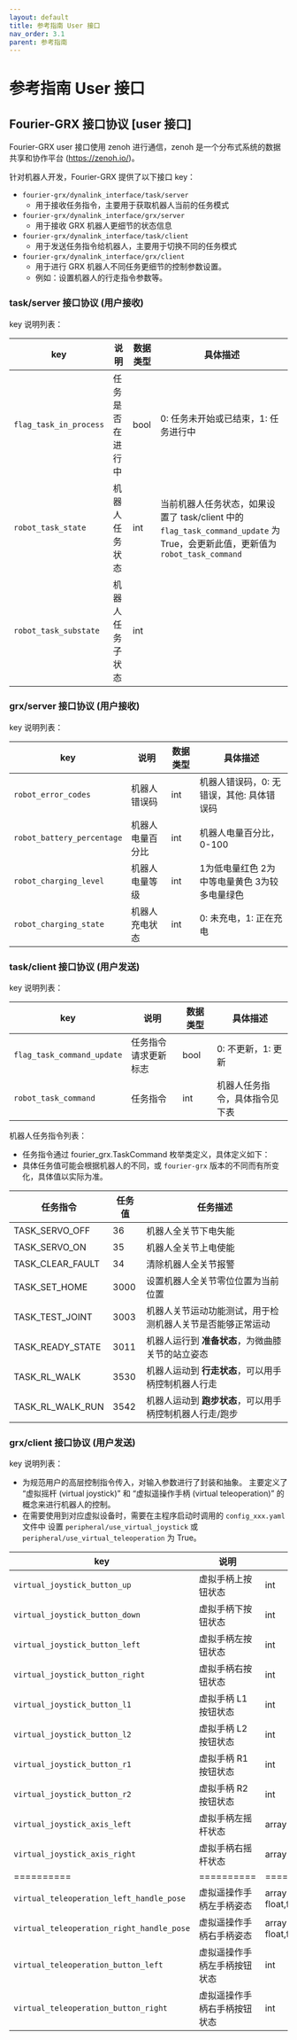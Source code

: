 ```yaml
---
layout: default
title: 参考指南 User 接口
nav_order: 3.1
parent: 参考指南
---
```


# 参考指南 User 接口

## Fourier-GRX 接口协议 [user 接口]

Fourier-GRX user 接口使用 zenoh 进行通信，zenoh 是一个分布式系统的数据共享和协作平台 (https://zenoh.io/)。

针对机器人开发，Fourier-GRX 提供了以下接口 key：

- `fourier-grx/dynalink_interface/task/server`
    - 用于接收任务指令，主要用于获取机器人当前的任务模式
- `fourier-grx/dynalink_interface/grx/server`
    - 用于接收 GRX 机器人更细节的状态信息
- `fourier-grx/dynalink_interface/task/client`
    - 用于发送任务指令给机器人，主要用于切换不同的任务模式
- `fourier-grx/dynalink_interface/grx/client`
    - 用于进行 GRX 机器人不同任务更细节的控制参数设置。
    - 例如：设置机器人的行走指令参数等。

### task/server 接口协议 (用户接收)

key 说明列表：

| key                    | 说明       | 数据类型 | 具体描述                                                                                             |
|------------------------|----------|------|--------------------------------------------------------------------------------------------------|
| `flag_task_in_process` | 任务是否在进行中 | bool | 0: 任务未开始或已结束，1: 任务进行中                                                                            |
| `robot_task_state`     | 机器人任务状态  | int  | 当前机器人任务状态，如果设置了 task/client 中的 `flag_task_command_update` 为 True，会更新此值，更新值为 `robot_task_command` |
| `robot_task_substate`  | 机器人任务子状态 | int  |                                                                                                  |

### grx/server 接口协议 (用户接收)

key 说明列表：

| key                        | 说明       | 数据类型 | 具体描述                      |
|----------------------------|----------|------|---------------------------|
| `robot_error_codes`        | 机器人错误码   | int  | 机器人错误码，0: 无错误，其他: 具体错误码   |
| `robot_battery_percentage` | 机器人电量百分比 | int  | 机器人电量百分比，0-100            |
| `robot_charging_level`     | 机器人电量等级  | int  | 1为低电量红色 2为中等电量黄色 3为较多电量绿色 |
| `robot_charging_state`     | 机器人充电状态  | int  | 0: 未充电，1: 正在充电            |

### task/client 接口协议 (用户发送)

key 说明列表：

| key                        | 说明         | 数据类型 | 具体描述            |
|----------------------------|------------|------|-----------------|
| `flag_task_command_update` | 任务指令请求更新标志 | bool | 0: 不更新，1: 更新    |
| `robot_task_command`       | 任务指令       | int  | 机器人任务指令，具体指令见下表 |

机器人任务指令列表：

- 任务指令通过 fourier_grx.TaskCommand 枚举类定义，具体定义如下：
- 具体任务值可能会根据机器人的不同，或 `fourier-grx` 版本的不同而有所变化，具体值以实际为准。

| 任务指令             | 任务值  | 任务描述                            |
|------------------|------|---------------------------------|
| TASK_SERVO_OFF   | 36   | 机器人全关节下电失能                      |
| TASK_SERVO_ON    | 35   | 机器人全关节上电使能                      |
| TASK_CLEAR_FAULT | 34   | 清除机器人全关节报警                      |
| TASK_SET_HOME    | 3000 | 设置机器人全关节零位位置为当前位置               |
| TASK_TEST_JOINT  | 3003 | 机器人关节运动功能测试，用于检测机器人关节是否能够正常运动   |
| TASK_READY_STATE | 3011 | 机器人运行到 **准备状态**，为微曲膝关节的站立姿态     |
| TASK_RL_WALK     | 3530 | 机器人运动到 **行走状态**，可以用手柄控制机器人行走    |
| TASK_RL_WALK_RUN | 3542 | 机器人运动到 **跑步状态**，可以用手柄控制机器人行走/跑步 |

### grx/client 接口协议 (用户发送)

key 说明列表：

- 为规范用户的高层控制指令传入，对输入参数进行了封装和抽象。
  主要定义了 “虚拟摇杆 (virtual joystick)” 和 “虚拟遥操作手柄 (virtual teleoperation)” 的概念来进行机器人的控制。
- 在需要使用到对应虚拟设备时，需要在主程序启动时调用的 `config_xxx.yaml` 文件中
  设置 `peripheral/use_virtual_joystick` 或 `peripheral/use_virtual_teleoperation` 为 True。

| key                                       | 说明             | 数据类型                                               | 具体描述             |
|-------------------------------------------|----------------|----------------------------------------------------|------------------|
| `virtual_joystick_button_up`              | 虚拟手柄上按钮状态      | int                                                | 0: 未按下，1: 按下     |
| `virtual_joystick_button_down`            | 虚拟手柄下按钮状态      | int                                                | 0: 未按下，1: 按下     |
| `virtual_joystick_button_left`            | 虚拟手柄左按钮状态      | int                                                | 0: 未按下，1: 按下     |
| `virtual_joystick_button_right`           | 虚拟手柄右按钮状态      | int                                                | 0: 未按下，1: 按下     |
| `virtual_joystick_button_l1`              | 虚拟手柄 L1 按钮状态   | int                                                | 0: 未按下，1: 按下     |
| `virtual_joystick_button_l2`              | 虚拟手柄 L2 按钮状态   | int                                                | 0: 未按下，1: 按下     |
| `virtual_joystick_button_r1`              | 虚拟手柄 R1 按钮状态   | int                                                | 0: 未按下，1: 按下     |
| `virtual_joystick_button_r2`              | 虚拟手柄 R2 按钮状态   | int                                                | 0: 未按下，1: 按下     |
| `virtual_joystick_axis_left`              | 虚拟手柄左摇杆状态      | array(int, int)                                    | 摇杆状态值范围为 [-1, 1] |
| `virtual_joystick_axis_right`             | 虚拟手柄右摇杆状态      | array(int, int)                                    | 摇杆状态值范围为 [-1, 1] |
| ==========                                | ==========     | ==========                                         | ==========       |
| `virtual_teleoperation_left_handle_pose`  | 虚拟遥操作手柄左手柄姿态   | array(float, float, float,float,float,float,float) |                  |
| `virtual_teleoperation_right_handle_pose` | 虚拟遥操作手柄右手柄姿态   | array(float, float, float,float,float,float,float) |                  |
| `virtual_teleoperation_button_left`       | 虚拟遥操作手柄左手柄按钮状态 | int                                                | 0: 未按下，1: 按下     |
| `virtual_teleoperation_button_right`      | 虚拟遥操作手柄右手柄按钮状态 | int                                                | 0: 未按下，1: 按下     |


